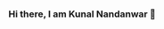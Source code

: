 ### Hi there, I am Kunal Nandanwar 👋

<!--
**kgnandanwar/KGNANDANWAR** is a ✨ _special_ ✨ repository because its `README.md` (this file) appears on your GitHub profile.

- 🔭 I’m currently working at Honda Research Institute on Human-Human-Robot Interation
- 👀 I’m interested in Perception and Planning for Autonomous Robots
- 📫 Reach me at kgnandanwar@wpi.edu or connect me on https://www.linkedin.com/in/kgnandanwar/
